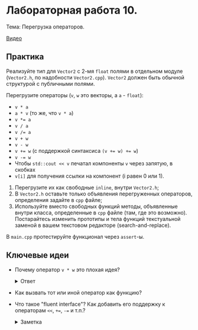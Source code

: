 # Лабораторная работа 10.

Тема: Перегрузка операторов.

[Видео](https://www.youtube.com/watch?v=UoMKfmyYEiw&list=PL4sUOB8DjVlWUcSaCu0xPcK7rYeRwGpl7&index=18)

## Практика

Реализуйте тип для `Vector2` с 2-мя `float` полями в отдельном модуле (`Vector2.h`, по надобности `Vector2.cpp`).
`Vector2` должен быть обычной структурой с публичными полями.

Перегрузите операторы (`v`, `w` это векторы, а `a` - `float`):
- `v * a`
- `a * v` (то же, что `v * a`)
- `v *= a`
- `v / a`
- `v /= a`
- `v + w`
- `v - w`
- `v += w` (c поддержкой синтаксиса `(v += w) += w`)
- `v -= w`
- Чтобы `std::cout << v` печатал компоненты `v` через запятую, в скобках
- `v[i]` для получения ссылки на компонент (i равен 0 или 1).

1. Перегрузите их как свободные `inline`, внутри `Vector2.h`;
2. В `Vector2.h` оставьте только объявления перегруженных операторов, определения задайте в `cpp` файле;
3. Используйте вместо свободных функций методы, объявленные внутри класса, определенные в `cpp` файле (там, где это возможно).
   Постарайтесь изменить прототипы и тела функций текстуальной заменой в вашем текстовом редакторе (search-and-replace).

В `main.cpp` протестируйте функционал через `assert`-ы.


## Ключевые идеи

-   Почему оператор `v * w` это плохая идея?

    <details>
    <summary>Ответ</summary>

    Потому что есть скалярное произведение (dot product), а есть перемножение компонентов (hadamard product).
    Не очевидно, какую из этих операций выполнит `v * w`.
    </details>

-   Как вызвать тот или иной оператор как функцию?

-   Что такое "fluent interface"? Как добавить его поддержку к операторам `<<`, `+=`, `-=` и т.п.? 
    <details>
    <summary>Заметка</summary>

    Fluent interface можно делать и без перегрузки операторов.
    Можно через методы тоже.

    Со своим типом `Vector2`, например, могли бы сделать так:
    ```cpp
    struct Vector2
    {
        // ...

    public:
        Vector2& add(Vector2 v)
        {
            *this = *this + v;
            return *this;
        }

        Vector2& sub(Vector2 v)
        {
            *this = *this - v;
            return *this;
        }
        
        Vector2& scale(float a)
        {
            *this = *this * a;
            return *this;
        }

        Vector2& printInto(std::ostream& out)
        {
            // ...
            return *this;
        }
    };

    void usage()
    {
        Vector2 val{1, 2};
        val.add({ 1, 2 })
            .sub({ 2, 3 })
            .printInto(std::cout) // (0, 1)
            .scale(5)
            .add({ 1, 2 })
            .printInto(std::cout); // (1, 7)

        val.printInto(std::cout); // (1, 7)
    }
    ```

    Например, с печатью, дизайнеры языка могли бы сделать подобный интерфейс, вместо `<<`:
    ```cpp
    std::cout
        .print(v)
        .print(std::endl)
        .print(w)
        .print(std::endl);
    ```
    Тут только минус в том, что нельзя было бы перегрузить `print` под свой тип,
    не имея дополнительного механизма перегрузки, как, например, метод внутри `Vector2` с определенным именем,
    ожидаемым методом `print` 
    (`print` надо вызвать перегруженную логику, используя, например, статический полиморизм через `template`).

    </details>
